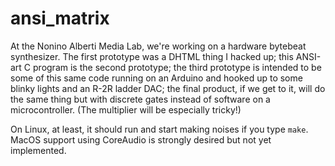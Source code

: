 ansi_matrix
===========

At the Nonino Alberti Media Lab, we're working on a hardware bytebeat
synthesizer. The first prototype was a DHTML thing I hacked up; this
ANSI-art C program is the second prototype; the third prototype is
intended to be some of this same code running on an Arduino and hooked
up to some blinky lights and an R-2R ladder DAC; the final product, if
we get to it, will do the same thing but with discrete gates instead
of software on a microcontroller.  (The multiplier will be especially
tricky!)

On Linux, at least, it should run and start making noises if you type
`make`.  MacOS support using CoreAudio is strongly desired but not yet
implemented.

